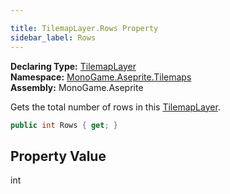 ```yaml
---

title: TilemapLayer.Rows Property
sidebar_label: Rows
---
```

**Declaring Type:** [TilemapLayer](../)  
**Namespace:** [MonoGame.Aseprite.Tilemaps](../../)  
**Assembly:** MonoGame.Aseprite

Gets the total number of rows in this [TilemapLayer](../).

```csharp
public int Rows { get; }
```

## Property Value

int


